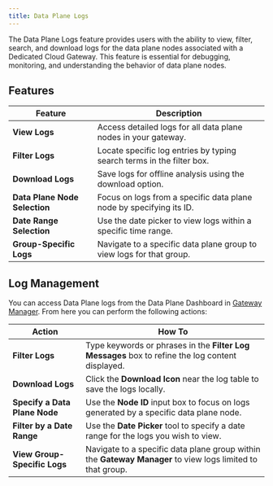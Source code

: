```yaml
---
title: Data Plane Logs
---
```


The Data Plane Logs feature provides users with the ability to view, filter, search, and download logs for the data plane nodes associated with a Dedicated Cloud Gateway. This feature is essential for debugging, monitoring, and understanding the behavior of data plane nodes.


## Features

| **Feature**               | **Description**                                                                 |
|---------------------------|---------------------------------------------------------------------------------|
| **View Logs**             | Access detailed logs for all data plane nodes in your gateway.                 |
| **Filter Logs**           | Locate specific log entries by typing search terms in the filter box.          |
| **Download Logs**         | Save logs for offline analysis using the download option.                      |
| **Data Plane Node Selection** | Focus on logs from a specific data plane node by specifying its ID.             |
| **Date Range Selection**  | Use the date picker to view logs within a specific time range.                 |
| **Group-Specific Logs**   | Navigate to a specific data plane group to view logs for that group.           |


## Log Management

You can access Data Plane logs from the Data Plane Dashboard in [Gateway Manager](https://cloud.konghq.com/us/gateway-manager/). From here you can perform the following actions: 

| **Action**                   | **How To**                                                                                             |
|------------------------------|-------------------------------------------------------------------------------------------------------|
| **Filter Logs**                | Type keywords or phrases in the **Filter Log Messages** box to refine the log content displayed.     |
| **Download Logs**              | Click the **Download Icon** near the log table to save the logs locally.             |
| **Specify a Data Plane Node**  | Use the **Node ID** input box to focus on logs generated by a specific data plane node.               |
| **Filter by a Date Range**        | Use the **Date Picker** tool to specify a date range for the logs you wish to view.                  |
| **View Group-Specific Logs**   | Navigate to a specific data plane group within the **Gateway Manager** to view logs limited to that group. |
